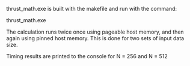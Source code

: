 thrust_math.exe is built with the makefile and run with the command:

thrust_math.exe

The calculation runs twice once using pageable 
host memory, and then again using pinned host memory. This is done
for two sets of input data size.

Timing results are printed to the console for N = 256 and N = 512
